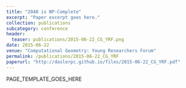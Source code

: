 ```yaml
---
title: "2048 is NP-Complete"
excerpt: "Paper excerpt goes here."
collection: publications
subcategory: conference
header: 
  teaser: publications/2015-06-22_CG_YRF.png
date: 2015-06-22
venue: "Computational Geometry: Young Researchers Forum"
permalink: /publications/2015-06-22_CG_YRF
paperurl: "http://daslerpc.github.io/files/2015-06-22_CG_YRF.pdf"
---
```


PAGE_TEMPLATE_GOES_HERE
